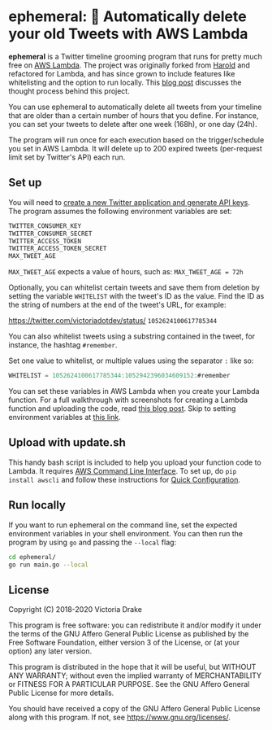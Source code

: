 # ephemeral: 🧼 Automatically delete your old Tweets with AWS Lambda

**ephemeral** is a Twitter timeline grooming program that runs for pretty much free on [AWS Lambda](https://aws.amazon.com/lambda/). The project was originally forked from [Harold](https://github.com/adamdrake/harold) and refactored for Lambda, and has since grown to include features like whitelisting and the option to run locally. This [blog post](https://victoria.dev/blog/why-im-automatically-deleting-my-old-tweets-using-aws-lambda/) discusses the thought process behind this project.

You can use ephemeral to automatically delete all tweets from your timeline that are older than a certain number of hours that you define. For instance, you can set your tweets to delete after one week (168h), or one day (24h).

The program will run once for each execution based on the trigger/schedule you set in AWS Lambda. It will delete up to 200 expired tweets (per-request limit set by Twitter's API) each run.

## Set up

You will need to [create a new Twitter application and generate API keys](https://apps.twitter.com/). The program assumes the following environment variables are set:

```sh
TWITTER_CONSUMER_KEY
TWITTER_CONSUMER_SECRET
TWITTER_ACCESS_TOKEN
TWITTER_ACCESS_TOKEN_SECRET
MAX_TWEET_AGE
```

`MAX_TWEET_AGE` expects a value of hours, such as: `MAX_TWEET_AGE = 72h`

Optionally, you can whitelist certain tweets and save them from deletion by setting the variable `WHITELIST` with the tweet's ID as the value. Find the ID as the string of numbers at the end of the tweet's URL, for example:

https://twitter.com/victoriadotdev/status/ `1052624100617785344`

You can also whitelist tweets using a substring contained in the tweet, for instance, the hashtag `#remember`.

Set one value to whitelist, or multiple values using the separator `:` like so:

```go
WHITELIST = 1052624100617785344:1052942396034609152:#remember
```

You can set these variables in AWS Lambda when you create your Lambda function. For a full walkthrough with screenshots for creating a Lambda function and uploading the code, read [this blog post](https://victoria.dev/blog/running-a-free-twitter-bot-on-aws-lambda/). Skip to setting environment variables at [this link](https://victoria.dev/blog/running-a-free-twitter-bot-on-aws-lambda/#2-configure-your-function).

## Upload with update.sh

This handy bash script is included to help you upload your function code to Lambda. It requires [AWS Command Line Interface](https://aws.amazon.com/cli/). To set up, do `pip install awscli` and follow these instructions for [Quick Configuration](https://docs.aws.amazon.com/cli/latest/userguide/cli-chap-getting-started.html).

## Run locally

If you want to run ephemeral on the command line, set the expected environment variables in your shell environment. You can then run the program by using `go` and passing the `--local` flag:

```sh
cd ephemeral/
go run main.go --local
```

## License

Copyright (C) 2018-2020 Victoria Drake

This program is free software: you can redistribute it and/or modify
it under the terms of the GNU Affero General Public License as
published by the Free Software Foundation, either version 3 of the
License, or (at your option) any later version.

This program is distributed in the hope that it will be useful,
but WITHOUT ANY WARRANTY; without even the implied warranty of
MERCHANTABILITY or FITNESS FOR A PARTICULAR PURPOSE.  See the
GNU Affero General Public License for more details.

You should have received a copy of the GNU Affero General Public License
along with this program.  If not, see <https://www.gnu.org/licenses/>.
